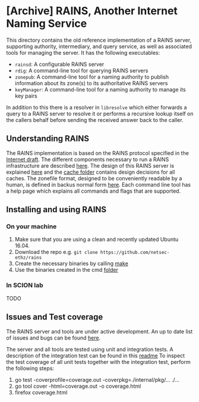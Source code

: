 # [Archive] RAINS, Another Internet Naming Service

This directory contains the old reference implementation of a RAINS
server, supporting authority, intermediary, and query service, as well
as associated tools for managing the server. It has the following executables:

- `rainsd`: A configurable RAINS server
- `rdig`: A command-line tool for querying RAINS servers
- `zonepub`: A command-line tool for a naming authority to publish information
  about its zone(s) to its authoritative RAINS servers
- `keyManager`: A command-line tool for a naming authority to manage its 
  key pairs

In addition to this there is a resolver in `libresolve` which either forwards
a query to a RAINS server to resolve it or performs a recursive lookup itself
on the callers behalf before sending the received answer back to the caller.


## Understanding RAINS

The RAINS implementation is based on the RAINS protocol specified in the
[Internet draft](https://tools.ietf.org/html/draft-trammell-rains-protocol-05).
The different components necessary to run
a RAINS infrastructure are described [here](docs/components-overview.md).
The design of this RAINS server is explained [here](docs/rains-server-design.md) and 
the [cache folder](docs/cache-design) contains design decisions for all caches. The
zonefile format, designed to be conveniently readable by a human, is defined in 
backus normal form [here](docs/zonefile-format.md). Each command line tool has a help
page which explains all commands and flags that are supported.

## Installing and using RAINS

### On your machine

1. Make sure that you are using a clean and recently updated Ubuntu 16.04.
1. Download the repo e.g. `git clone https://github.com/netsec-ethz/rains`
1. Create the necessary binaries by calling [make](Makefile)
1. Use the binaries created in the cmd [folder](cmd/)

### In SCION lab

TODO

## Issues and Test coverage

The RAINS server and tools are under active development. An up to date
list of issues and bugs can be found [here](https://github.com/netsec-ethz/rains/issues/).

The server and all tools are tested using unit and integration tests.
A description of the integration test can be found in this [readme](test/integration/README.md)
To inspect the test coverage of all unit tests together with the integration test,
perform the following steps:
1. go test -coverprofile=coverage.out -coverpkg=./internal/pkg/... ./...
2. go tool cover -html=coverage.out -o coverage.html
3. firefox coverage.html
